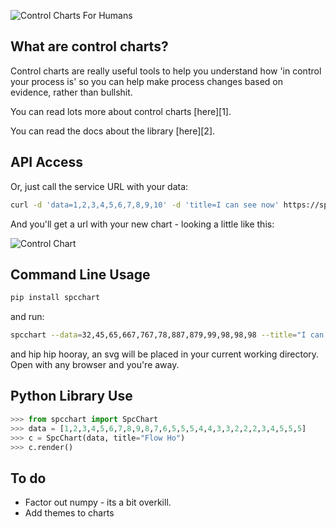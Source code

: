![Control Charts For Humans](http://benhughes.org.s3.amazonaws.com/controlcharts/ccfh.png "Control Charts For Humans")

What are control charts?
---

Control charts are really useful tools to help you understand how 'in control your process is'
so you can help make process changes based on evidence, rather than bullshit.

You can read lots more about control charts [here][1].

You can read the docs about the library [here][2].

API Access
---

Or, just call the service URL with your data:

``` bash
curl -d 'data=1,2,3,4,5,6,7,8,9,10' -d 'title=I can see now' https://spc.io/new
```
And you'll get a url with your new chart - looking a little like this:

![Control Chart](http://benhughes.org.s3.amazonaws.com/controlcharts/sample.png "Control Chart")

Command Line Usage
-------------------

``` bash
pip install spcchart
```
and run:
``` bash
spcchart --data=32,45,65,667,767,78,887,879,99,98,98,98 --title="I can see now"
```
and hip hip hooray, an svg will be placed in your current working directory. Open with any browser and you're away.

Python Library Use
------------

``` python
>>> from spcchart import SpcChart
>>> data = [1,2,3,4,5,6,7,8,9,8,7,6,5,5,5,4,4,3,3,2,2,2,3,4,5,5,5]
>>> c = SpcChart(data, title="Flow Ho")
>>> c.render()
```

To do
------

* Factor out numpy - its a bit overkill.
* Add themes to charts